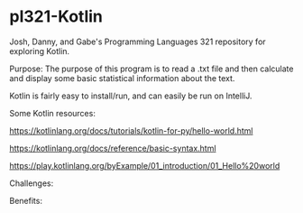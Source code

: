 # pl321-Kotlin
Josh, Danny, and Gabe's Programming Languages 321 repository for exploring Kotlin.

Purpose: The purpose of this program is to read a .txt file and then calculate and display some basic statistical information about the text.

Kotlin is fairly easy to install/run, and can easily be run on IntelliJ.

Some Kotlin resources:

https://kotlinlang.org/docs/tutorials/kotlin-for-py/hello-world.html

https://kotlinlang.org/docs/reference/basic-syntax.html

https://play.kotlinlang.org/byExample/01_introduction/01_Hello%20world

Challenges:

Benefits:
